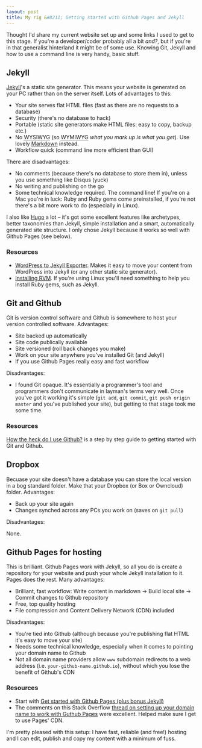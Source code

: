 ```yaml
---
layout: post
title: My rig &#8211; Getting started with Github Pages and Jekyll
---
```


Thought I'd share my current website set up and some links I used to get to this stage. If you're a developer/coder probably all a bit <i>and?</i>, but if you're in that generalist hinterland it might be of some use. Knowing Git, Jekyll and how to use a command line is very handy, basic stuff.

## Jekyll

<a href="http://jekyllrb.com/">Jekyll</a>'s a static site generator. This means your website is generated on your PC rather than on the server itself. Lots of advantages to this:

- Your site serves flat HTML files (fast as there are no requests to a database)
- Security (there's no database to hack)
- Portable (static site generators make HTML files: easy to copy, backup etc.)
- No <abbr title="What you see is what you get">WYSIWYG</abbr> (so <abbr title="What you mark up is what you get">WYMIWYG</abbr> *what you mark up is what you get*). Use lovely <a href="http://daringfireball.net/projects/markdown/">Markdown</a> instead.
- Workflow quick (command line more efficient than GUI)

There are disadvantages:

- No comments (because there's no database to store them in), unless you use something like Disqus (yuck)
- No writing and publishing on the go
- Some technical knowledge required. The command line! If you're on a Mac you're in luck: Ruby and Ruby gems come preinstalled, if you're not there's a bit more work to do (especially in Linux).

I also like <a href="http://hugo.spf13.com/">Hugo</a> a lot &#8211; it's got some excellent features like archetypes, better taxonomies than Jekyll, simple installation and a smart, automatically generated site structure. I only chose Jekyll because it works so well with Github Pages (see below).

### Resources

- <a href="https://github.com/benbalter/wordpress-to-jekyll-exporter">WordPress to Jekyll Exporter</a>. Makes it easy to move your content from WordPress into Jekyll (or any other static site generator). 
- <a href="http://rvm.io/rvm/install">Installing RVM</a>. If you're using Linux you'll need something to help you install Ruby gems, such as Jekyll.

## Git and Github

Git is version control software and Github is somewhere to host your version controlled software. Advantages:

- Site backed up automatically
- Site code publically available
- Site versioned (roll back changes you make)
- Work on your site anywhere you've installed Git (and Jekyll)
- If you use Github Pages really easy and fast workflow

Disadvantages:

- I found Git opaque. It's essentially a programmer's tool and programmers don't communicate in layman's terms very well. Once you've got it working it's simple (`git add`, `git commit`, `git push origin master` and you've published your site), but getting to that stage took  me some time.

### Resources

<a href="http://lifehacker.com/5983680/how-the-heck-do-i-use-github">How the heck do I use Github?</a> is a step by step guide to getting started with Git and Github.

## Dropbox

Becuase your site doesn't have a database you can store the local version in a bog standard folder. Make that your Dropbox (or Box or Owncloud) folder. Advantages:

- Back up your site again
- Changes synched across any PCs you work on (saves on `git pull`)

Disadvantages:

None.

## Github Pages for hosting

This is brilliant. Github Pages work with Jekyll, so all you do is create a repository for your website and push your whole Jekyll installation to it. Pages does the rest. Many advantages:

- Brilliant, fast workflow: Write content in markdown &rarr; Build local site &rarr; Commit changes to Github repository
- Free, top quality hosting
- File compression and Content Delivery Network (CDN) included

Disadvantages:

- You're tied into Github (although because you're publishing flat HTML it's easy to move your site)
- Needs some technical knowledge, especially when it comes to pointing your domain name to Github
- Not all domain name providers allow `www` subdomain redirects to a web address (i.e. `your-github-name.github.io`), without which you lose the benefit of Github's CDN

### Resources

- Start with <a href="http://24ways.org/2013/get-started-with-github-pages/">Get started with Github Pages (plus bonus Jekyll)</a>
- The comments on this Stack Overflow <a href="http://stackoverflow.com/questions/23097397/github-pages-setting-up-custom-domain">thread on setting up your domain name to work with Guthub Pages</a> were excellent. Helped make sure I get to use Pages' CDN.

I'm pretty pleased with this setup: I have fast, reliable (and free!) hosting and I can edit, publish and copy my content with a minimum of fuss.